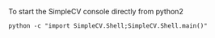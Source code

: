 
To start the SimpleCV console directly from python2
```
python -c "import SimpleCV.Shell;SimpleCV.Shell.main()"
```
